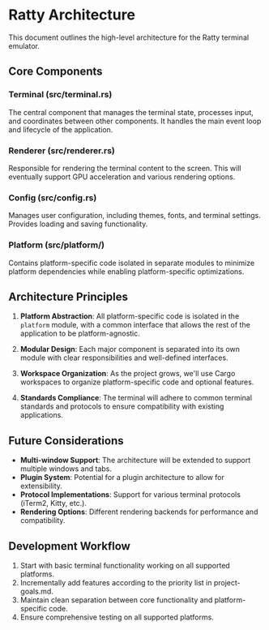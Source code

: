# Ratty Architecture

This document outlines the high-level architecture for the Ratty terminal emulator.

## Core Components

### Terminal (src/terminal.rs)

The central component that manages the terminal state, processes input, and coordinates between other components. It
handles the main event loop and lifecycle of the application.

### Renderer (src/renderer.rs)

Responsible for rendering the terminal content to the screen. This will eventually support GPU acceleration and various
rendering options.

### Config (src/config.rs)

Manages user configuration, including themes, fonts, and terminal settings. Provides loading and saving functionality.

### Platform (src/platform/)

Contains platform-specific code isolated in separate modules to minimize platform dependencies while enabling
platform-specific optimizations.

## Architecture Principles

1. **Platform Abstraction**: All platform-specific code is isolated in the `platform` module, with a common interface
   that allows the rest of the application to be platform-agnostic.

2. **Modular Design**: Each major component is separated into its own module with clear responsibilities and
   well-defined interfaces.

3. **Workspace Organization**: As the project grows, we'll use Cargo workspaces to organize platform-specific code and
   optional features.

4. **Standards Compliance**: The terminal will adhere to common terminal standards and protocols to ensure compatibility
   with existing applications.

## Future Considerations

- **Multi-window Support**: The architecture will be extended to support multiple windows and tabs.
- **Plugin System**: Potential for a plugin architecture to allow for extensibility.
- **Protocol Implementations**: Support for various terminal protocols (iTerm2, Kitty, etc.).
- **Rendering Options**: Different rendering backends for performance and compatibility.

## Development Workflow

1. Start with basic terminal functionality working on all supported platforms.
2. Incrementally add features according to the priority list in project-goals.md.
3. Maintain clean separation between core functionality and platform-specific code.
4. Ensure comprehensive testing on all supported platforms.